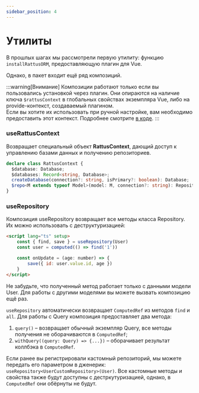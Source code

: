 ```yaml
---
sidebar_position: 4
---
```


# Утилиты

В прошлых шагах мы рассмотрели первую утилиту: функцию `installRattusORM`, 
предоставляющую плагин для Vue. 

Однако, в пакет входит ещё ряд композиций. 

:::warning[Внимание]
Композиции работают только если вы пользовались установкой через плагин. 
Они опираются на наличие ключа `$rattusContext` в глобальных
свойствах экземпляра Vue, либо на provide-контекст, создаваемый
плагином.  
Если вы хотите их использовать при ручной настройке, вам необходимо
предоставить этот контекст. Подробнее смотрите [в коде](https://github.com/lyohaplotinka/rattus-orm/blob/main/packages/pinia/src/plugin/plugin.ts).
:::

### useRattusContext
Возвращает специальный объект **RattusContext**, дающий доступ
к управлению базами данных и получению репозиториев.
```typescript
declare class RattusContext {
  $database: Database;
  $databases: Record<string, Database>;
  createDatabase(connection?: string, isPrimary?: boolean): Database;
  $repo<M extends typeof Model>(model: M, connection?: string): Repository<InstanceType<M>>;
}
```

### useRepository

Композиция useRepository возвращает все методы класса Repository. Их можно использовать
с деструктуризацией:

```html
<script lang="ts" setup>
    const { find, save } = useRepository(User)
    const user = computed(() => find('1'))

    const onUpdate = (age: number) => {
        save({ id: user.value.id, age })
    }
</script>
```

Не забудьте, что полученный метод работает только с данными модели User.
Для работы с другими моделями вы можете вызвать композицию
ещё раз. 

`useRepository` автоматически возвращает `ComputedRef` из методов `find` 
и `all`. Для работы с Query композиция предоставляет два метода: 
1. `query()` – возвращает обычный экземпляр Query, все методы получения не оборачиваются в `ComputedRef`;
2. `withQuery((query: Query) => {...})` – оборачивает результат коллбэка в `ComputedRef`. 

Если ранее вы регистрировали кастомный репозиторий, мы можете передать его параметром
в дженерик: `useRepository<UserCustomRepository>(User)`. Все кастомные методы 
и свойства также будут доступны с дестркутуризацией, однако, в `ComputedRef` они
обёрнуты не будут.

